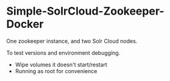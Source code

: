 # Simple-SolrCloud-Zookeeper-Docker
One zookeeper instance, and two Solr Cloud nodes.

To test versions and environment debugging.

- Wipe volumes it doesn't start/restart
- Running as root for convenience
